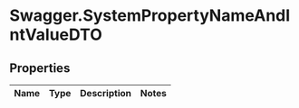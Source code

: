 # Swagger.SystemPropertyNameAndIntValueDTO

## Properties
Name | Type | Description | Notes
------------ | ------------- | ------------- | -------------



